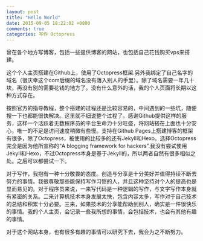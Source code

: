 ```yaml
---
layout: post
title: "Hello World"
date: 2015-09-05 18:22:02 +0800
comments: true
categories: 写作 Octopress
---
```


曾在各个地方写博客，包括一些提供博客的网站，也包括自己花钱购买vps来搭建。</br>

这个个人主页搭建在Github上，使用了Octopress框架.另外我绑定了自己名字的域名（很庆幸这个com后缀的域名没有落入别人的手里）。除了域名需要一年几十块，再没有别的需要花钱的地方了。没有什么意外的话，我的个人页面将长期以这种方式存在。</br>

按照官方的指导教程，整个搭建的过程还是比较容易的，中间遇到的一些坑，随便搜一下也都能很快解决。这里就不细说整个过程了。感谢Github提供这样的服务，这样一个活跃着无数程序员的平台生命力十分旺盛，将网站搭在上面也十分安心，唯一的不足是访问速度稍微有些慢。支持在Github Pages上搭建博客的框架有很多，除了Octopress，被使用的比较多的还有Jekyll和Hexo。选择Octopress完全是因为他所宣称的“A blogging framework for hackers”.我没有尝试使用Jekyll和Hexo，不过Octopress本身是基于Jekyll的，所以两者自然有很多相似之处。之后可以都尝试一下。</br>

对于写作，我抱有一种十分敬畏的态度。创造与分享是十分美好并值得持续不断去努力的事情。我很尊敬那些能保持写作习惯的人，并且这种坚持对个人的提高也是显而易见的。对于程序员来说，一来写代码是一种逻辑的写作，与文字写作本身就有紧密的关系。二来计算机技术本身发展太快，包含内容太多，写作对于自己技术的总结和积累十分必要。三来，如果技术的分享能帮助到别人，确实是一件很快乐的事情。我的个人主页，会记录一些我所想的事情，会包括技术，也会有其他有趣的事情。</br>

对于这个网站本身，也有很多有趣的事情可以研究下去，我会为之不断努力。</br>